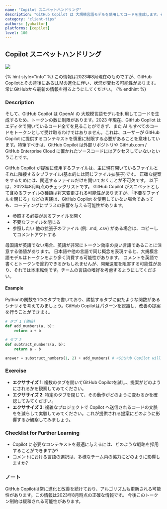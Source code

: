 ```yaml
---
name: "Copilot スニペットハンドリング"
description: "GitHub Copilot は 大規模言語モデルを使用してコードを生成します。そして、大規模言語モデルにはトークンの制限があります。GitHub Copilot があなたのコード全てを見ていないことを理解する必要があります。"
category: "client-tips"
authors: [yuhattor] 
platforms: [copilot]
level: 100
---
```


## Copilot スニペットハンドリング

<img src="https://img.shields.io/badge/Lv2-Practically_Viable_Pattern-green">

{% hint style="info" %}
この情報は2023年8月現在のものですが、GitHub Copilotとその背後にあるLLMの進化に伴い、状況が変わる可能性があります。常にGitHubから最新の情報を得るようにしてください。
{% endhint %}

### Description

そして、GitHub Copilot は OpenAI の 大規模言語モデルを利用してコードを生成するため、トークンの数に制限があります。2023 年現在、GitHub Copilot はエディタで開いているコード全てを見ることができず、また AI もすべてのコードをトークンとして受け取るわけではありません。これは、ユーザーが GitHub Copilot に提供するコンテキストを慎重に制限する必要があることを意味しています。特筆すべきは、GitHub Copilot は外部リポジトリや GitHub.com / GitHub Enterprise Cloud に置かれたソースコードにはアクセスしていないということです。

GitHub Copilot が提案に使用するファイルは、主に現在開いているファイルとそれに隣接するタブファイル(基本的には同じファイル拡張子)です。
正確な提案をするためには、関連するファイルだけを開いておくことが不可欠です。
以下は、2023年8月時点のチェックリストです。 GitHub Copilot がスニペットとして含めるファイルの種類は将来変更される可能性がありますが、「不要なファイルを閉じる」などの実践は、GitHub Copilot を使用していない場合であっても、コーディングにプラスの影響を与える可能性があります。

- 参照する必要があるファイルを開く
- 不要なファイルを閉じる
- 参照したい 他の拡張子のファイル (例: .md, .csv) がある場合は、コピーしてコメントアウトする

母国語が英語でない場合、英語が非常にトークン効率の良い言語であることに注意する価値があります。
日本語や他の言語で同じ概念を表現すると、大規模言語モデルはトークンをより多く消費する可能性があります。
コメントを英語で書くとトークンを節約できるかもしれませんが、開発速度を阻害する可能性があり、それでは本末転倒です。チームの言語の嗜好を考慮するようにしてください。

#### Example

Pythonの関数を1つのタブで書いており、隣接するタブに似たような関数があるシナリオを考えてみましょう。GitHub Copilotはパターンを認識し、改善の提案を行うことができます。

```python
# タブ 1 (隣接)
def add_numbers(a, b):
    return a + b
```

```python
# タブ 2
def subtract_numbers(a, b):
    return a - b

answer = substruct_numbers(1, 2) + add_numbers( # <GitHub Copilot will suggest the code by reading the tab 1 >
```

### Exercise

- **エクササイズ 1**: 複数のタブを開いてGitHub Copilotを試し、提案がどのようにされるかを観察してみてください。
- **エクササイズ 2**: 特定のタブを閉じて、その動作がどのように変わるかを確認してみてください。
- **エクササイズ 3**: 複雑なプロジェクトで Copilot へ送信されるコードの文脈をを減らして実験してみてください。これが提供される提案にどのように影響するか観察してみましょう。

### Checklist for Further Learning

- Copilot に必要なコンテキストを最適に与えるには、どのような戦略を採用することができますか? 
- コメントにおける言語の選択は、多様なチーム内の協力にどのように影響しますか? 

### ノート

GitHub Copilotは常に進化と改善を続けており、アルゴリズムも更新される可能性があります。この情報は2023年8月時点の正確な情報です。
今後このトークン制約は緩和される可能性があります。
